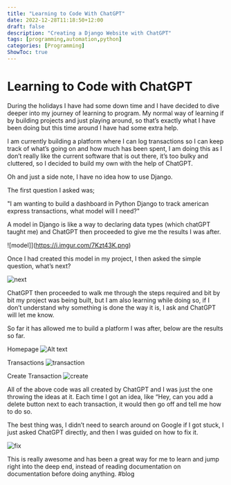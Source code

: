 ```yaml
---
title: "Learning to Code With ChatGPT"
date: 2022-12-28T11:18:50+12:00
draft: false
description: "Creating a Django Website with ChatGPT"
tags: [programming,automation,python]
categories: [Programming]
ShowToc: true
---
```

# Learning to Code with ChatGPT
During the holidays I have had some down time and I have decided to dive deeper into my journey of learning to program. My normal way of learning if by building projects and just playing around, so that’s exactly what I have been doing but this time around I have had some extra help.

I am currently building a platform where I can log transactions so I can keep track of what’s going on and how much has been spent, I am doing this as I don’t really like the current software that is out there, it’s too bulky and cluttered, so I decided to build my own with the help of ChatGPT. 

Oh and just a side note, I have no idea how to use Django.

The first question I asked was;

"I am wanting to build a dashboard in Python Django to track american express transactions, what model will I need?"

A model in Django is like a way to declaring data types (which chatGPT taught me) and ChatGPT then proceeded to give me the results I was after.

![model]](https://i.imgur.com/7Kzt43K.png)

Once I had created this model in my project, I then asked the simple question, what’s next?

![next](https://i.imgur.com/DGvLC15.png)

ChatGPT then proceeded to walk me through the steps required and bit by bit my project was being built, but I am also learning while doing so, if I don’t understand why something is done the way it is, I ask and ChatGPT will let me know.

So far it has allowed me to build a platform I was after, below are the results so far.

Homepage
![Alt text](https://i.imgur.com/EXQfQ2u.png "a title")

Transactions
![transaction](https://i.imgur.com/d4T6M1G.png)

Create Transaction
![create](https://i.imgur.com/vdZqHbM.png)

All of the above code was all created by ChatGPT and I was just the one throwing the ideas at it. Each time I got an idea, like “Hey, can you add a delete button next to each transaction, it would then go off and tell me how to do so.

The best thing was, I didn’t need to search around on Google if I got stuck, I just asked ChatGPT directly, and then I was guided on how to fix it.

![fix](https://i.imgur.com/NO4Uzj9.png)

This is really awesome and has been a great way for me to learn and jump right into the deep end, instead of reading documentation on documentation before doing anything.
#blog